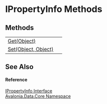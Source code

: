 # IPropertyInfo Methods




## Methods
<table>
<tr>
<td><a href="M_Avalonia_Data_Core_IPropertyInfo_Get">Get(Object)</a></td>
<td> </td>
</tr>
<tr>
<td><a href="M_Avalonia_Data_Core_IPropertyInfo_Set">Set(Object, Object)</a></td>
<td> </td>
</tr>
</table>

## See Also


#### Reference
<a href="T_Avalonia_Data_Core_IPropertyInfo">IPropertyInfo Interface</a>  
<a href="N_Avalonia_Data_Core">Avalonia.Data.Core Namespace</a>  
